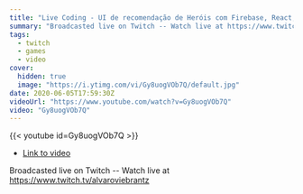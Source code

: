 ```yaml
---
title: "Live Coding - UI de recomendação de Heróis com Firebase, React, Hooks e Recoil #8 P1"
summary: "Broadcasted live on Twitch -- Watch live at https://www.twitch.tv/alvaroviebrantz"
tags:
  - twitch
  - games
  - video
cover:
  hidden: true
  image: "https://i.ytimg.com/vi/Gy8uogVOb7Q/default.jpg"
date: 2020-06-05T17:59:30Z
videoUrl: "https://www.youtube.com/watch?v=Gy8uogVOb7Q"
video: "Gy8uogVOb7Q"
---
```


<!-- truncate -->

{{< youtube id=Gy8uogVOb7Q >}}

- [Link to video](https://www.youtube.com/watch?v=Gy8uogVOb7Q)

Broadcasted live on Twitch -- Watch live at https://www.twitch.tv/alvaroviebrantz
